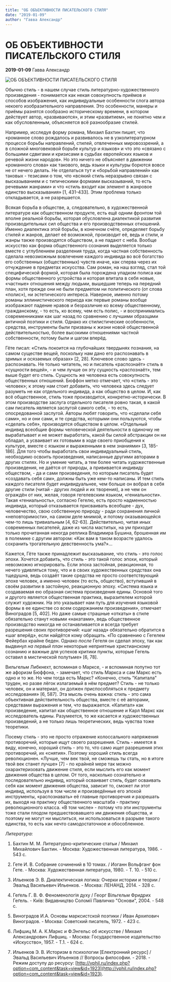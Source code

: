 ```yaml
---
title: "ОБ ОБЪЕКТИВНОСТИ ПИСАТЕЛЬСКОГО СТИЛЯ"
date: "2019-01-09"
author: "Гавва Александр"
---
```


# ОБ ОБЪЕКТИВНОСТИ ПИСАТЕЛЬСКОГО СТИЛЯ

**2019-01-09** Гавва Александр

![ОБ ОБЪЕКТИВНОСТИ ПИСАТЕЛЬСКОГО СТИЛЯ](http://ipic.su/img/img7/fs/mrx.1547077568.jpg)

Обычно стиль - в нашем случае стиль литературно-художественного произведения - понимается как некая совокупность приёмов и способов изображения, как индивидуальные особенности слога автора некоего изобразительного направления. Это особенности, манеры и приёмы разнятся сообразно историческому времени, в котором действует автор, «развиваются», и этим «развитием», не понятно чем и как обусловленным, объясняется всё разнообразие стилей.

Например, исследуя форму романа, Михаил Бахтин пишет, что «романное слово рождалось и развивалось не в узколитературном процессе борьбы направлений, стилей, отвлеченных мировоззрений, а в сложной многовековой борьбе культур и языков» и что это «связано с большими сдвигами и кризисами в судьбах европейских языков и речевой жизни народов». Но это ничего не объясняет в движении «романного слова» как такового, ведь языки и культуры борются вовсе не от нечего делать. Не отделаться тут и «борьбой направлений» как таковых - тезисами о том, что «всякий стиль неразрывно связан с высказыванием и с типическими формами высказываний, то есть речевыми жанрами» и что «стиль входит как элемент в жанровое единство высказывания» [1, 431-433]. Этим проблема только откладывается, а не разрешается.

Всякая борьба в обществе, а, следовательно, в художественной литературе как общественном продукте, есть ещё одним фронтом той вполне реальной борьбы, которая обусловлена диалектикой развития производительных сил общества и его производственных отношений. Именно диалектика этой борьбы, в конечном счёте, определяет борьбу стилей и жанров, делает её возможной, производит её, ведь и стили, и жанры также производятся обществом, а не падают с неба. Вообще искусство как форма общественного сознания выделяется только вместе с углублением разделения труда, когда частная собственность сделала невозможным вовлечение каждого индивида во всё богатство его собственных (общественных) чувств иначе, как сперва через их отчуждение в предметах искусства. Сам роман, на наш взгляд, стал той специфической формой, которая была порождена упадком полиса как формы общественного устройства и которая впитала в себя новые, «частные» отношения между людьми, вышедшие теперь на передний план, хотя прежде они не были предметом ни политического (от слова «полис»), ни эстетического интереса. Наверное, именно потому романы эллинистического периода как первые романы вообще изображают падение нравов и безразличие ко всему общественному, гражданскому, - то есть, ко всему, чем есть полис, - и воспринимались современниками как шаг назад по сравнению с лучшими образцами античной поэтики и стиля. Однако их стилистические особенности, средства, инструменты были призваны к жизни новой общественной действительностью, более высокими отношениями частной собственности, потому были и шагом вперёд.

Гёте писал: «Стиль покоится на глубочайших твердынях познания, на самом существе вещей, поскольку нам дано его распознавать в зримых и осязаемых образах» [2, 28]. Ключевое слово здесь - распознавать. Не только читатель, но и писатель «распознаёт» стиль в «сущности вещей», - и чем лучше он эту сущность «распознаёт», тем выше будет его стиль. Сущность же человека есть совокупность общественных отношений. Бюффон метко отмечает, что «стиль - это человек»; к этому нам стоит добавить, что человека здесь следует разуметь не как отдельного индивида, а как общество в целом. И, как всё общественное, стиль тоже производится, конкретно-исторически. В этом производстве заслуга отдельного писателя ровно такая, в какой сам писатель является заслугой самого себя, - то есть, опосредованной заслугой. Авторы любят говорить, что «сделали себя сами», но и они сами, и те средства, которыми они пользуются, чтобы «сделать себя», производятся обществом в целом. «Отдельный индивид всеобщие формы человеческой деятельности в одиночку не вырабатывает и не может выработать, какой бы силой абстракции он ни обладал, а усваивает их готовыми в ходе своего приобщения к культуре, вместе с языком и выраженными в нем знаниями» [3, 185-186]. Для того чтобы выработать свои индивидуальный стиль, необходимо освоить произведения, написанные другими авторами в других стилях. Но и умение читать, а тем более читать художественные произведения, не даётся от природы, а прививается индивиду обществом, - да и сами произведения, по которым писатель будет «создавать себя сам», должны быть уже кем-то написаны. И тем стиль каждого писателя будет индивидуальнее, чем больше он вобрал в себя другие стили (читай - других людей и их творения), а не чем он ограждён от них, желая, говоря гегелевским языком, «гениальности». Такая «гениальность», согласно Гегелю, есть просто надменностью индивида, который отказывается присваивать всеобщее - дух, человечество, свою собственную природу - ради сохранения личной «неповторимости», на самом деле мнимой, и потому оказывающейся чем-то лишь тривиальным [4, 62-63]. Действительно, читая иных современных писателей, даже из числа маститых, на ум приходит только прочитанная некогда реплика Владимира Бушина, брошенная им в полемике с другим автором: «Как вам в таком возрасте удалось сохранить трогательную девственность ума?»...

Кажется, Гёте также принадлежит высказывание, что стиль - это голос эпохи. Хочется добавить, что стиль - это такой голос эпохи, который невозможно игнорировать. Если эпоха застойная, реакционная, то нечего удивляться тому, что и в своих художественных средствах она тщедушна, ведь создаёт такие средства не просто соответствующий эпохе человек, а именно человек (то есть, общество), вступивший в своём развитии в застойную, реакционную эпоху. «Система языка и создаваемая ею образная система произведения едины. Основой того и другого является общественная практика, выразителем которой служит художник. На это указывает нам путь для изучения языковой формы в ее единстве со всем содержанием произведения», отмечает Виноградов [5, 402]. Но даже самые страшные «откаты» в стиле обязательно станут новыми «накатами», ведь общественное производство никогда не останавливается и всегда требует разрешения своих противоречий: «шаг назад» обязательно обратится в «шаг вперёд», если найдётся кому обращать. «По сравнению с Гегелем Фейербах крайне беден. Однако *после* Гегеля он сделал эпоху, так как выдвинул *на первый план* некоторые неприятные христианскому сознанию и важные для успехов критики пункты, которые Гегель оставил в мистической полутьме» [6, 78].

Вильгельм Либкнехт, вспоминая о Марксе, - и вспоминая попутно тот же афоризм Бюффона, - замечает, что стиль Маркса и сам Маркс есть одно и то же. Но чем тогда есть Маркс? «Конечно, стиль "Капитала" труден, но разве лёгок излагаемый в нём предмет? Стиль - не только человек, он и материал, он должен приспособляться к предмету исследования» [6, 587]. Эта мысль очень важна: стиль - это сама объективная действительность общества, вместе с её авторами, средствами выражения и тем, чт*о* выражается. «Капитал» как произведение, капитал как общественное отношение и Карл Маркс как исследователь едины. Разумеется, то же касается и художественных произведений, а не только лишь теоретических, ведь чувства тоже теоретики.

Посему стиль - это не просто отражение колоссального напряжения противоречий, которые ищут своего разрешения. Стиль - имеется в виду, конечно, хороший стиль - это то, что само ищет разрешения этих противоречий, их «снятия». Поэтому хороший стиль всегда революционен. «Лучше, чем век твой, не сможешь ты стать, но в итоге твой век станет лучше» [7] - по крайней мере так можно охарактеризовать движение стиля, если мыслить его как момент движения общества в целом. От того, насколько сознательно и последовательно индивид, который осваивает стиль, будет осваивать себя как момент движения общества, зависит то, сможет ли этот индивид, используя в том числе и произведённые его эпохой инструменты, «распознавать» её главные противоречия и разрешать их, выходя на практику общественного масштаба - практику революционного класса. «В том числе» - потому что эти инструменты тоже стали плодом предшествовавшего им движения общества, и поэтому не могут ни мыслиться, ни использоваться в разрыве такого единства, то есть как нечто самодостаточное и обособленное.

*Литература:*

1. Бахтин М. М. Литературно-критические статьи / Михаил Михайлович Бахтин. - Москва: Художественная литература, 1986. - 543 с.

2. Гете И. В. Собрание сочинений в 10 томах. / Иоганн Вольфганг фон Гете. - Москва: Художественная литература, 1980. - Т. 10. - 510 с.

3. Ильенков Э. В. Диалектическая логика: Очерки истории и теории / Эвальд Васильевич Ильенков. - Москва: ЛЕНАНД, 2014. - 328 с.

4. Геґель Г. В. Ф. Феноменологія духу / Георг Вільгельм Фридрих Геґель. - Київ: Видавництво Соломії Павличко "Основи", 2004. - 548 с.

5. Виноградов И.А. Основы марксистской поэтики / Иван Архипович Виноградов. - Москва: Советский писатель, 1972. - 423 с.

6. Лифшиц М. А. К.Маркс и Ф.Энгельс об искусстве / Михаил Александрович Лифшиц. - Москва: Государственное издательство «Искусство», 1957. - Т.1. - 624 с.

7. Ильенков Э. В. Историзм в психологии [Електронний ресурс] / Эвальд Васильевич Ильенков // Вопросы философии. - 2018. - Режим доступу до ресурсу: [http://vphil.ru/index.php?option=com_content&task=view&id=1923](http://vphil.ru/index.php?option=com_content&task=view&id=1923).